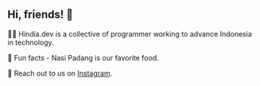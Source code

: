 ## Hi, friends! 👋


🙋‍♀️ Hindia.dev is a collective of programmer working to advance Indonesia in technology.

🍿 Fun facts - Nasi Padang is our favorite food.

🧙 Reach out to us on [Instagram](https://instagram.com/hindia.dev).
